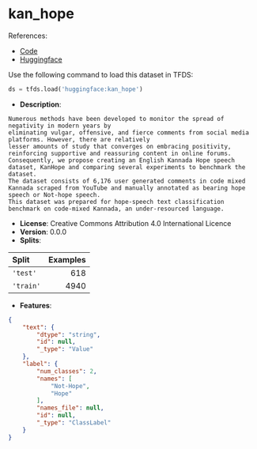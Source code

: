 # kan_hope

References:

*   [Code](https://github.com/huggingface/datasets/blob/master/datasets/kan_hope)
*   [Huggingface](https://huggingface.co/datasets/kan_hope)



Use the following command to load this dataset in TFDS:

```python
ds = tfds.load('huggingface:kan_hope')
```

*   **Description**:

```
Numerous methods have been developed to monitor the spread of negativity in modern years by
eliminating vulgar, offensive, and fierce comments from social media platforms. However, there are relatively
lesser amounts of study that converges on embracing positivity, reinforcing supportive and reassuring content in online forums.
Consequently, we propose creating an English Kannada Hope speech dataset, KanHope and comparing several experiments to benchmark the dataset.
The dataset consists of 6,176 user generated comments in code mixed Kannada scraped from YouTube and manually annotated as bearing hope
speech or Not-hope speech.
This dataset was prepared for hope-speech text classification benchmark on code-mixed Kannada, an under-resourced language.
```

*   **License**: Creative Commons Attribution 4.0 International Licence
*   **Version**: 0.0.0
*   **Splits**:

Split  | Examples
:----- | -------:
`'test'` | 618
`'train'` | 4940

*   **Features**:

```json
{
    "text": {
        "dtype": "string",
        "id": null,
        "_type": "Value"
    },
    "label": {
        "num_classes": 2,
        "names": [
            "Not-Hope",
            "Hope"
        ],
        "names_file": null,
        "id": null,
        "_type": "ClassLabel"
    }
}
```


